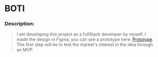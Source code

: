 # BOTI

### Description:

>I am developing this project as a fullStack developer by myself.
>I made the design in Figma, you can see a prototype here:
>[Prototype](https://www.figma.com/proto/0GQAuDiKb6aqoWXKXXWBP9/Mobile-UI-Kit%3A-CafeBots?node-id=52%3A393&starting-point-node-id=52%3A393).
>The first step will be to test the market's interest in the idea through an MVP.


